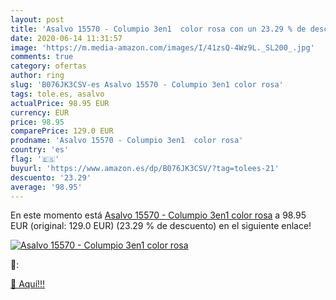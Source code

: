 ```yaml
---
layout: post
title: 'Asalvo 15570 - Columpio 3en1  color rosa con un 23.29 % de descuento'
date: 2020-06-14 11:31:57
image: 'https://m.media-amazon.com/images/I/41zsQ-4Wz9L._SL200_.jpg'
comments: true
category: ofertas
author: ring
slug: 'B076JK3CSV-es Asalvo 15570 - Columpio 3en1 color rosa'
tags: tole.es, asalvo
actualPrice: 98.95 EUR
currency: EUR
price: 98.95
comparePrice: 129.0 EUR
prodname: 'Asalvo 15570 - Columpio 3en1  color rosa'
country: 'es'
flag: '🇪🇸'
buyurl: 'https://www.amazon.es/dp/B076JK3CSV/?tag=tolees-21'
descuento: '23.29'
average: '98.95'
---
```


En este momento está [Asalvo 15570 - Columpio 3en1  color rosa](https://www.amazon.es/dp/B076JK3CSV/?tag=tolees-21) a 98.95 EUR (original: 129.0 EUR) (23.29 %  de descuento) en el siguiente enlace!

[![Asalvo 15570 - Columpio 3en1  color rosa](https://m.media-amazon.com/images/I/41zsQ-4Wz9L._SL200_.jpg)](https://www.amazon.es/dp/B076JK3CSV/?tag=tolees-21)

🔎:


[🛒 Aquí!!!](https://www.amazon.es/dp/B076JK3CSV/?tag=tolees-21)
